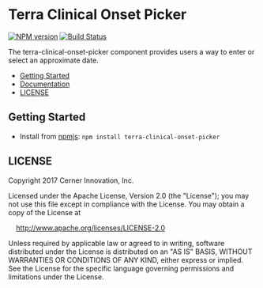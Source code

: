 # Terra Clinical Onset Picker


[![NPM version](http://img.shields.io/npm/v/terra-clinical-onset-picker.svg)](https://www.npmjs.org/package/terra-clinical-onset-picker)
[![Build Status](https://travis-ci.org/cerner/terra-core.svg?branch=master)](https://travis-ci.org/cerner/terra-core)

The terra-clinical-onset-picker component provides users a way to enter or select an approximate date.

- [Getting Started](#getting-started)
- [Documentation](https://github.com/cerner/terra-core/tree/master/packages/terra-clinical-onset-picker/docs)
- [LICENSE](#license)

## Getting Started

- Install from [npmjs](https://www.npmjs.com): `npm install terra-clinical-onset-picker`

## LICENSE

Copyright 2017 Cerner Innovation, Inc.

Licensed under the Apache License, Version 2.0 (the "License"); you may not use this file except in compliance with the License. You may obtain a copy of the License at

&nbsp;&nbsp;&nbsp;&nbsp;http://www.apache.org/licenses/LICENSE-2.0

Unless required by applicable law or agreed to in writing, software distributed under the License is distributed on an "AS IS" BASIS, WITHOUT WARRANTIES OR CONDITIONS OF ANY KIND, either express or implied. See the License for the specific language governing permissions and limitations under the License.
